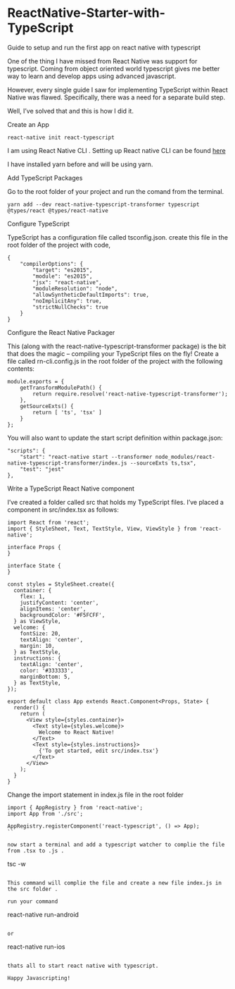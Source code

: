# ReactNative-Starter-with-TypeScript
Guide to setup and run the first app on react native with typescript

One of the thing I have missed from React Native was support for typescript.
Coming from object oriented world typescript gives me better way to learn and develop apps using advanced javascript.

However, every single guide I saw for implementing TypeScript within React Native was flawed. 
Specifically, there was a need for a separate build step.

Well, I’ve solved that and this is how I did it.

Create an App

```
react-native init react-typescript
```

I am using React Native CLI . 
Setting up React native CLI can be found [here](https://facebook.github.io/react-native/docs/getting-started.html)

I have installed yarn before and will be using yarn.

Add TypeScript Packages

Go to the root folder of your project and run the comand from the terminal.

```
yarn add --dev react-native-typescript-transformer typescript @types/react @types/react-native
```



Configure TypeScript

TypeScript has a configuration file called tsconfig.json. create this file in the root folder of the project
with code,

```
{
    "compilerOptions": {
        "target": "es2015",
        "module": "es2015",
        "jsx": "react-native",
        "moduleResolution": "node",
        "allowSyntheticDefaultImports": true,
        "noImplicitAny": true,
        "strictNullChecks": true
    }
}
```

Configure the React Native Packager

This (along with the react-native-typescript-transformer package) is the bit that does the magic – compiling your TypeScript files on the fly!
Create a file called rn-cli.config.js in the root folder of the project with the following contents:

```
module.exports = {
    getTransformModulePath() {
        return require.resolve('react-native-typescript-transformer');
    },
    getSourceExts() {
        return [ 'ts', 'tsx' ]
    }
};
```

You will also want to update the start script definition within package.json:

```
"scripts": {
    "start": "react-native start --transformer node_modules/react-native-typescript-transformer/index.js --sourceExts ts,tsx",
    "test": "jest"
},
```

Write a TypeScript React Native component

I’ve created a folder called src that holds my TypeScript files. I’ve placed a component in src/index.tsx as follows:

```
import React from 'react';
import { StyleSheet, Text, TextStyle, View, ViewStyle } from 'react-native';
 
interface Props {
}
 
interface State {
}
 
const styles = StyleSheet.create({
  container: {
    flex: 1,
    justifyContent: 'center',
    alignItems: 'center',
    backgroundColor: '#F5FCFF',
  } as ViewStyle,
  welcome: {
    fontSize: 20,
    textAlign: 'center',
    margin: 10,
  } as TextStyle,
  instructions: {
    textAlign: 'center',
    color: '#333333',
    marginBottom: 5,
  } as TextStyle,
});
 
export default class App extends React.Component<Props, State> {
  render() {
    return (
      <View style={styles.container}>
        <Text style={styles.welcome}>
          Welcome to React Native!
        </Text>
        <Text style={styles.instructions}>
          {'To get started, edit src/index.tsx'}
        </Text>
      </View>
    );
  }
}
```

Change the import statement in index.js file in the root folder 

```
import { AppRegistry } from 'react-native';
import App from './src';

AppRegistry.registerComponent('react-typescript', () => App);
``

now start a terminal and add a typescript watcher to complie the file from .tsx to .js .

```
tsc -w
```

This command will complie the file and create a new file index.js in the src folder .

run your command 
```
react-native run-android

```

or 

```
react-native run-ios
```

thats all to start react native with typescript.

Happy Javascripting!


